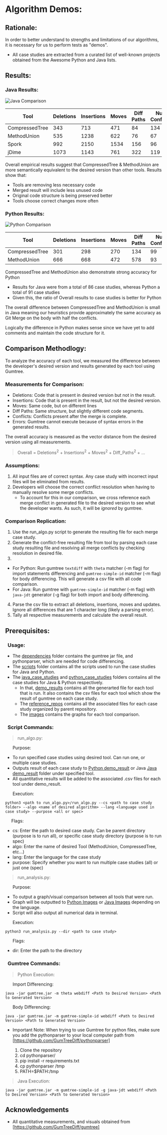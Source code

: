 # Algorithm Demos:

## Rationale:

In order to better understand to strengths and limitations of our algorithms, it is necessary for us to perform tests as "demos".
* All case studies are extracted from a curated list of well-known projects obtained from the Awesome Python and Java lists.

## Results:

### Java Results:

![Java Comparison](java_case_studies/images/Comparison.png)

Tool | Deletions | Insertions | Moves | Diff Paths | Num Conflicts | Num Errors | Overall |
--- | --- | --- | --- |--- |--- |--- |--- |
CompressedTree | 343 | 713 | 471 | 84 | 134 | 0 | 934.28 |
MethodUnion | 535 | 1238 | 622 | 76 | 67 | 0 | 1488.63 |
Spork | 992 | 2150 | 1534 | 156 | 96 | 0 | 2827.24 |
jDime | 1073 | 1143 | 761 | 322 | 119 | 2 | 1776.27 |

Overall empirical results suggest that CompressedTree & MethodUnion are more semantically equivalent to the desired version than other tools. 
Results show that: 
* Tools are removing less necessary code
* Merged result will include less unused code
* Original code structure is being preserved better
*  Tools choose correct changes more often

### Python Results:

![Python Comparison](python_case_studies/images/Comparison.png)

Tool | Deletions | Insertions | Moves | Diff Paths | Num Conflicts | Num Errors | Overall |
--- | --- | --- | --- |--- |--- |--- |--- |
CompressedTree | 301 | 298 | 270 | 134 | 99 | 0 | 529.21 |
MethodUnion | 666 | 668 | 472 | 578 | 93 | 0 | 1206.3 |

CompressedTree and MethodUnion also demonstrate strong accuracy for Python
* Results for Java were from a total of 86 case studies,
whereas Python a total of 91 case studies
* Given this, the ratio of Overall results to case studies
is better for Python

The overall difference between CompressedTree and MethodUnion is small in Java meaning our heuristics provide approximately the same accuracy as Git Merge on the body with half the conflicts.

Logically the difference in Python makes sense since we have yet to add comments and maintain the code structure for it. 

## Comparison Methodlogy:
 To analyze the accuracy of each tool, we measured the difference between the developer's desired version and results generated by each tool using Gumtree. 

 ### Measurements for Comparison:
 * Deletions: Code that is present in desired version but not in the result.
 * Insertions: Code that is present in the result, but not the desired version.
 * Moves: Same code, but on different lines
 * Diff Paths: Same structure, but slightly different code segments.
 * Conflicts: Conflicts present after the merge is complete.
 * Errors: Gumtree cannot execute because of syntax errors in the generated results.

The overall accuracy is measured as the vector distance from the desired version using all measurements.

> Overall = Deletions<sup>2</sup> + Insertions<sup>2</sup> + Moves<sup>2</sup> + Diff_Paths<sup>2</sup> + ...

### Assumptions:
1. All input files are of correct syntax. Any case study with incorrect input files will be eliminated from results.
2. Developers will choose the correct conflict resolution when having to manually resolve some merge conflicts.
    * To account for this in our comparison, we cross reference each merge conflict in generated file to the desired version to see what the developer wants. As such, it will be <i>ignored</i> by gumtree.

### Comparison Replication:
1. Use the run_algo.py script to generate the resulting file for each merge case study. 
2. Generate the conflict-free resulting file from tool by parsing each case study resulting file and resolving all merge conflicts by checking resolution in desired file. 
3. 
* For Python: Run gumtree `textdiff` with `theta` matcher (-m flag) for import statements differencing and `gumtree-simple-id` matcher (-m flag) for body differencing. This will generate a csv file with all code comparison. 
* For Java: Run gumtree with `gumtree-simple-id` matcher (-m flag) with `java-jdt` generator (-g flag) for both import and body differencing. 
4. Parse the csv file to extract all deletions, insertions, moves and updates. Ignore all differences that are 1 character long (likely a parsing error).
5. Tally all respective measurements and calculate the overall result.


## Prerequisites:

### &nbsp; Usage:
* The [dependencies](dependencies/) folder contains the gumtree jar file, and pythonparser, which are needed for code differencing.
* The [scripts](scripts/) folder contains all the scripts used to run the case studies for Java and Python.
* The [java_case_studies](java_case_studies/) and [python_case_studies](python_case_studies/) folders contaiins all the case studies for Java & Python respectively. 
    *  In that, [demo_results](java_case_studies/demo_results/) contains all the generarted file for each tool that is run. It also contains the csv files for each tool which show the result of gumtree on each case study.
    * The [reference_repos](java_case_studies/reference_repos/) contains all the associated files for each case study organized by parent repository.
    * The [images](java_case_studies/images/) contains the graphs for each tool comparison.

### &nbsp; Script Commands:

> run_algo.py:

&nbsp; &nbsp; &nbsp; Purpose:
* To run specified case studies using desired tool. Can run one, or multiple case studies. 
* Outputs result of each case study to [Python demo_result](python_case_studies/demo_results/) or Java [Java demo_result](java_case_studies/demo_results/) folder under specified tool. 
* All quantitative results will be added to the associated .csv files for each tool under demo_result.

&nbsp; &nbsp; &nbsp; Execution: 
```
python3 <path to run_algo.py>/run_algo.py --cs <path to case study folder> --algo <name of desired algorithm> --lang <language used in case study> --purpose <all or spec>
```

&nbsp; &nbsp; &nbsp;Flags:
* cs: Enter the path to desired case study. Can be parent directory (purpose is to run all), or specific case study directory (purpose is to run spec)
* algo: Enter the name of desired Tool (MethodUnion, CompressedTree, etc...)
* lang: Enter the language for the case study
* purpose: Specify whether you want to run multiple case studies (all) or just one (spec)


> run_analysis.py:

&nbsp; &nbsp; &nbsp; Purpose:
* To output a graph/visual comparison between all tools that were run. 
* Graph will be outputted to [Python Images](python_case_studies/images/Comparison.png) or [Java Images](java_case_studies/images/Comparison.png) depending on the language.
* Script will also output all numerical data in terminal.

&nbsp; &nbsp; &nbsp; Execution:
```
python3 run_analysis.py --dir <path to case study>
```

&nbsp; &nbsp; &nbsp; Flags:
* dir: Enter the path to the directory 

### &nbsp; Gumtree Commands:

> Python Execution:

&nbsp; &nbsp; &nbsp; Import Differencing:

```
java -jar gumtree.jar -m theta webdiff <Path to Desired Version> <Path to Generated Version>
```
&nbsp; &nbsp; &nbsp; Body Differencing:

```
java -jar gumtree.jar -m gumtree-simple-id webdiff <Path to Desired Version> <Path to Generated Version>
```

* Important Note: When trying to use Gumtree for python files, make sure you add the pythonparser to your local computer path from [https://github.com/GumTreeDiff/pythonparser]

    1. Clone the repository
    2. cd pythonparser/
    3. pip install -r requirements.txt
    4. cp pythonparser /tmp
    5. PATH=$PATH:/tmp

> Java Execution:

```
java -jar gumtree.jar -m gumtree-simple-id -g java-jdt webdiff <Path to Desired Version> <Path to Generated Version>
```


## Acknowledgements

* All quantitative measurements, and visuals obtained from [https://github.com/GumTreeDiff/gumtree]

